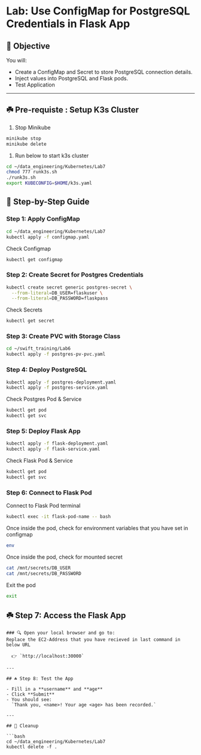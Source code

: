 # Lab: Use ConfigMap for PostgreSQL Credentials in Flask App

## 🧩 Objective

You will:
- Create a ConfigMap and Secret to store PostgreSQL connection details.
- Inject values into PostgreSQL and Flask pods.
- Test Application

---

## ☘️ Pre-requiste : Setup K3s Cluster
1. Stop Minikube
```bash
minikube stop
minikube delete
```


1. Run below to start k3s cluster

```bash
cd ~/data_engineering/Kubernetes/Lab7
chmod 777 runk3s.sh
./runk3s.sh
export KUBECONFIG=$HOME/k3s.yaml
```

## 🚀 Step-by-Step Guide

### Step 1: Apply ConfigMap

```bash
cd ~/data_engineering/Kubernetes/Lab7
kubectl apply -f configmap.yaml
```

Check Configmap

```bash
kubectl get configmap
```

### Step 2: Create Secret for Postgres Credentials
```bash
kubectl create secret generic postgres-secret \
  --from-literal=DB_USER=flaskuser \
  --from-literal=DB_PASSWORD=flaskpass
```
Check Secrets
```bash
kubectl get secret
```

### Step 3: Create PVC with Storage Class

```bash
cd ~/swift_training/Lab6
kubectl apply -f postgres-pv-pvc.yaml
```

### Step 4: Deploy PostgreSQL

```bash
kubectl apply -f postgres-deployment.yaml
kubectl apply -f postgres-service.yaml
```
Check Postgres Pod & Service
```bash
kubectl get pod
kubectl get svc
```


### Step 5: Deploy Flask App

```bash
kubectl apply -f flask-deployment.yaml
kubectl apply -f flask-service.yaml
```

Check Flask Pod & Service
```bash
kubectl get pod
kubectl get svc
```

### Step 6: Connect to Flask Pod

Connect to Flask Pod terminal 
```bash
kubectl exec -it flask-pod-name -- bash
```
Once inside the pod, check for environment variables that you have set in configmap
```bash
env
```

Once inside the pod, check for mounted secret
```bash
cat /mnt/secrets/DB_USER
cat /mnt/secrets/DB_PASSWORD
```

Exit the pod
```bash
exit
```

## ☘️ Step 7: Access the Flask App
```
### 🔍 Open your local browser and go to:
Replace the EC2-Address that you have recieved in last command in below URL

  👉 `http://localhost:30000`

---

## ☘️ Step 8: Test the App

- Fill in a **username** and **age**
- Click **Submit**
- You should see:  
  `Thank you, <name>! Your age <age> has been recorded.`

---

## 🧹 Cleanup

```bash
cd ~/data_engineering/Kubernetes/Lab7
kubectl delete -f .
```
